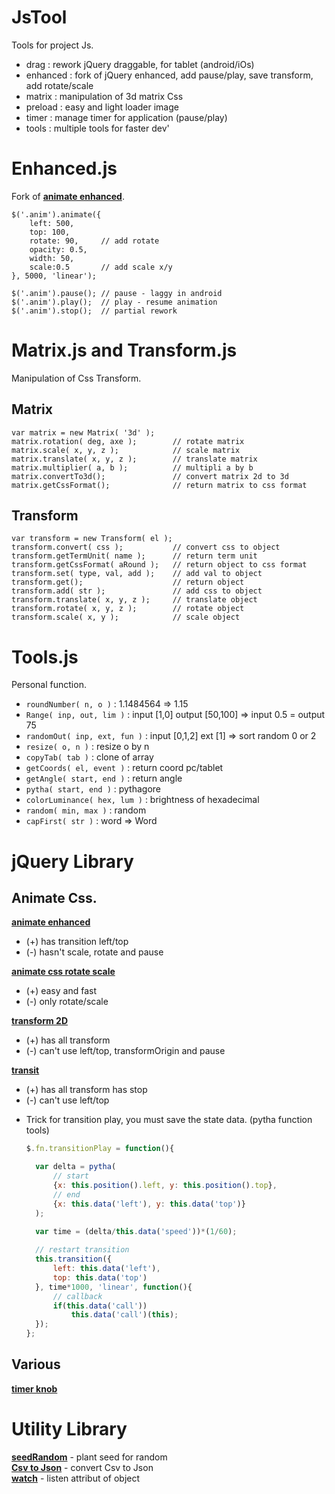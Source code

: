 JsTool
======

Tools for project Js.

- drag : rework jQuery draggable, for tablet (android/iOs)
- enhanced : fork of jQuery enhanced, add pause/play, save transform, add rotate/scale
- matrix : manipulation of 3d matrix Css
- preload : easy and light loader image
- timer : manage timer for application (pause/play)
- tools : multiple tools for faster dev'

Enhanced.js
======

Fork of __[animate enhanced](https://github.com/benbarnett/jQuery-Animate-Enhanced)__.

	$('.anim').animate({
		left: 500, 
		top: 100, 
		rotate: 90, 	// add rotate
		opacity: 0.5, 
		width: 50, 
		scale:0.5 		// add scale x/y
	}, 5000, 'linear');

	$('.anim').pause();	// pause - laggy in android
	$('.anim').play();  // play - resume animation
	$('.anim').stop();	// partial rework

Matrix.js and Transform.js
========

Manipulation of Css Transform.

Matrix
-

	var matrix = new Matrix( '3d' );
	matrix.rotation( deg, axe );		// rotate matrix
	matrix.scale( x, y, z );			// scale matrix
	matrix.translate( x, y, z );		// translate matrix
	matrix.multiplier( a, b ); 			// multipli a by b
	matrix.convertTo3d();				// convert matrix 2d to 3d
	matrix.getCssFormat();				// return matrix to css format

Transform
-
	var transform = new Transform( el );
	transform.convert( css );			// convert css to object
	transform.getTermUnit( name );		// return term unit
	transform.getCssFormat( aRound );	// return object to css format
	transform.set( type, val, add );	// add val to object
	transform.get();					// return object
	transform.add( str );				// add css to object
	transform.translate( x, y, z );		// translate object
	transform.rotate( x, y, z );		// rotate object
	transform.scale( x, y );			// scale object

Tools.js
========
Personal function.

- `roundNumber( n, o )` : 1.1484564 => 1.15
- `Range( inp, out, lim )` : input [1,0] output [50,100] => input 0.5 = output 75
- `randomOut( inp, ext, fun )` : input [0,1,2] ext [1] => sort random 0 or 2
- `resize( o, n )` : resize o by n
- `copyTab( tab )` : clone of array
- `getCoords( el, event )` : return coord pc/tablet
- `getAngle( start, end )` : return angle
- `pytha( start, end )` : pythagore
- `colorLuminance( hex, lum )` : brightness of hexadecimal
- `random( min, max )` : random
- `capFirst( str )` : word => Word

jQuery Library
======
Animate Css.
-

__[animate enhanced](https://github.com/benbarnett/jQuery-Animate-Enhanced)__

- (+) has transition left/top  
- (-) hasn't scale, rotate and pause

__[animate css rotate scale](https://github.com/zachstronaut/jquery-animate-css-rotate-scale)__

- (+) easy and fast
- (-) only rotate/scale

__[transform 2D](https://github.com/louisremi/jquery.transform.js/)__

- (+) has all transform  
- (-) can't use left/top, transformOrigin and pause 

__[transit](https://github.com/rstacruz/jquery.transit)__

- (+) has all transform has stop
- (-) can't use left/top  

* Trick for transition play, you must save the state data. (pytha function tools)
  ```Javascript
  $.fn.transitionPlay = function(){
  
  	var delta = pytha(
  		// start
  		{x: this.position().left, y: this.position().top}, 
  		// end
  		{x: this.data('left'), y: this.data('top')}
  	);
  	
  	var time = (delta/this.data('speed'))*(1/60);
  
  	// restart transition
  	this.transition({
  		left: this.data('left'),
  		top: this.data('top')
  	}, time*1000, 'linear', function(){
  		// callback
  		if(this.data('call')) 
  			this.data('call')(this);
  	});
  };
  ```

Various
-

__[timer knob](https://github.com/aterrien/jQuery-Knob)__


Utility Library
=======

__[seedRandom](https://github.com/davidbau/seedrandom)__ - plant seed for random  
__[Csv to Json](https://github.com/cparker15/csv-to-json/)__ - convert Csv to Json  
__[watch](https://github.com/melanke/Watch.JS)__ - listen attribut of object  
